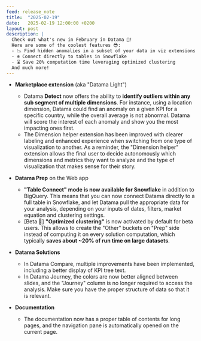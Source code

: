 ```yaml
---
feed: release_note
title:  "2025-02-19"
date:   2025-02-19 12:00:00 +0200
layout: post
description: |
  Check out what's new in February in Datama 🐓!
  Here are some of the coolest features 😎:
  - 📉 Find hidden anomalies in a subset of your data in viz extensions
  - ❄️ Connect directly to tables in Snowflake
  - ⌛ Save 20% computation time leveraging optimized clustering
  And much more!
---
```



* **Marketplace extension** (aka "Datama Light")
  * Datama **Detect** now offers the ability to **identify outliers within any sub segment of multiple dimensions**. For instance, using a location dimension, Datama could find an anomaly on a given KPI for a specific country, while the overall average is not abnormal. Datama will score the interest of each anomaly and show you the most impacting ones first.
  * The Dimension helper extension has been improved with clearer labeling and enhanced experience when switching from one type of visualization to another. As a reminder, the "Dimension helper" extension allows the final user to decide autonomously which dimensions and metrics they want to analyze and the type of visualization that makes sense for their story.

* **Datama Prep** on the Web app
  * **"Table Connect" mode is now available for Snowflake** in addition to BigQuery. This means that you can now connect Datama directly to a full table in Snowflake, and let Datama pull the appropriate data for your analysis, depending on your inputs of dates, filters, market equation and clustering settings.
  * [Beta 🧪] **"Optimized clustering"** is now activated by default for beta users. This allows to create the "Other" buckets on "Prep" side instead of computing it on every solution computation, which typically **saves about ~20% of run time on large datasets**.

* **Datama Solutions**
  * In Datama Compare, multiple improvements have been implemented, including a better display of KPI tree text.
  * In Datama Journey, the colors are now better aligned between slides, and the "Journey" column is no longer required to access the analysis. Make sure you have the proper structure of data so that it is relevant.

* **Documentation**
  * The documentation now has a proper table of contents for long pages, and the navigation pane is automatically opened on the current page.

